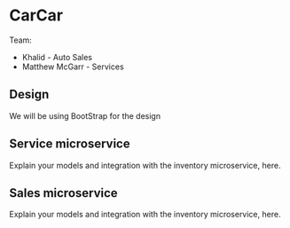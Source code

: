 # CarCar

Team:

- Khalid - Auto Sales
- Matthew McGarr - Services

## Design

We will be using BootStrap for the design

## Service microservice

Explain your models and integration with the inventory
microservice, here.

## Sales microservice

Explain your models and integration with the inventory
microservice, here.
